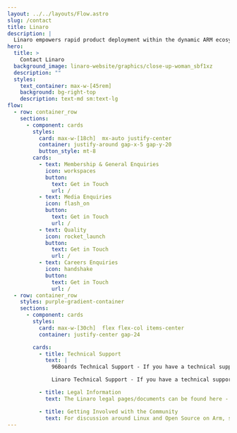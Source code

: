 ```yaml
---
layout: ../../layouts/Flow.astro
slug: /contact
title: Linaro
description: |
  Linaro empowers rapid product deployment within the dynamic ARM ecosystem. Our cutting-edge solutions and collaborative platform facilitate the swift development, testing, and delivery of ARM-based innovations, enabling businesses to stay ahead in today's competitive technology landscape.
hero:
  title: >
    Contact Linaro
  background_image: linaro-website/graphics/close-up-woman_sbf1xz
  description: ""
  styles:
    text_container: max-w-[45rem]
    background: bg-right-top
    description: text-md sm:text-lg
flow:
  - row: container_row
    sections:
      - component: cards
        styles:
          card: max-w-[18ch]  mx-auto justify-center
          container: justify-around gap-x-5 gap-y-20
          button_style: mt-8
        cards:
          - text: Membership & General Enquiries
            icon: workspaces
            button:
              text: Get in Touch
              url: /
          - text: Media Enquiries
            icon: flash_on
            button:
              text: Get in Touch
              url: /
          - text: Quality
            icon: rocket_launch
            button:
              text: Get in Touch
              url: /
          - text: Careers Enquiries
            icon: handshake
            button:
              text: Get in Touch
              url: /
  - row: container_row
    styles: purple-gradient-container
    sections:
      - component: cards
        styles:
          card: max-w-[30ch]  flex flex-col items-center
          container: justify-center gap-24

        cards:
          - title: Technical Support
            text: |
              96Boards Technical Support - If you have a technical support query relating to 96Boards, please post your question on 96Boards.

              Linaro Technical Support - If you have a technical support query relating to Linaro, please go to our support page.

          - title: Legal Information
            text: The Linaro legal pages/documents can be found here - /legal/

          - title: Getting Involved with the Community
            text: For discussion around Linux and Open Source on Arm, subscribe to the lists on Linaro Lists Site.
---
```


